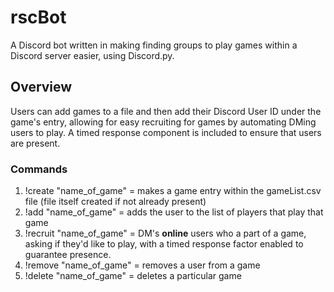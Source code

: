 # rscBot
A Discord bot written in making finding groups to play games within a Discord server easier, using Discord.py.

## Overview
Users can add games to a file and then add their Discord User ID under the game's entry, allowing for easy recruiting for games by automating DMing users to play. A timed response component is included to ensure that users
are present.

### Commands
  1. !create "name_of_game" = makes a game entry within the gameList.csv file (file itself created if not already present)
  2. !add "name_of_game" = adds the user to the list of players that play that game
  4. !recruit "name_of_game" = DM's **online** users who a part of a game, asking if they'd like to play, with a timed response factor enabled to guarantee presence.
  5. !remove "name_of_game" = removes a user from a game
  6. !delete "name_of_game" = deletes a particular game
